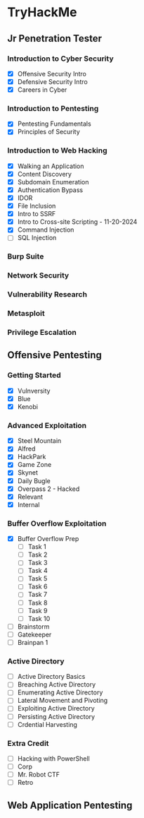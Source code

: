 # TryHackMe
## Jr Penetration Tester
### Introduction to Cyber Security
- [X] Offensive Security Intro
- [X] Defensive Security Intro
- [X] Careers in Cyber
### Introduction to Pentesting
- [X] Pentesting Fundamentals
- [X] Principles of Security
### Introduction to Web Hacking
- [X] Walking an Application
- [X] Content Discovery
- [X] Subdomain Enumeration
- [X] Authentication Bypass
- [X] IDOR
- [X] File Inclusion
- [X] Intro to SSRF
- [X] Intro to Cross-site Scripting - 11-20-2024
- [X] Command Injection
- [ ] SQL Injection
### Burp Suite
### Network Security
### Vulnerability Research
### Metasploit
### Privilege Escalation

## Offensive Pentesting
### Getting Started
* [X] Vulnversity
* [X] Blue
* [X] Kenobi 
### Advanced Exploitation
* [X] Steel Mountain 
* [X] Alfred
* [X] HackPark 
* [X] Game Zone 
* [X] Skynet
* [X] Daily Bugle 
* [X] Overpass 2 - Hacked 
* [X] Relevant 
* [X] Internal 
### Buffer Overflow Exploitation
* [X] Buffer Overflow Prep 
  * [ ] Task 1  
  * [ ] Task 2  
  * [ ] Task 3  
  * [ ] Task 4  
  * [ ] Task 5  
  * [ ] Task 6  
  * [ ] Task 7  
  * [ ] Task 8  
  * [ ] Task 9  
  * [ ] Task 10  
* [ ] Brainstorm 
* [ ] Gatekeeper 
* [ ] Brainpan 1 
### Active Directory
* [ ] Active Directory Basics
* [ ] Breaching Active Directory
* [ ] Enumerating Active Directory
* [ ] Lateral Movement and Pivoting
* [ ] Exploiting Active Directory
* [ ] Persisting Active Directory
* [ ] Crdential Harvesting
### Extra Credit
* [ ] Hacking with PowerShell 
* [ ] Corp
* [ ] Mr. Robot CTF 
* [ ] Retro

## Web Application Pentesting
